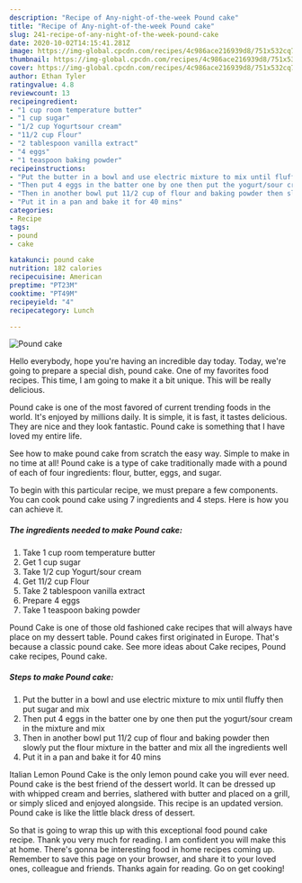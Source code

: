 ```yaml
---
description: "Recipe of Any-night-of-the-week Pound cake"
title: "Recipe of Any-night-of-the-week Pound cake"
slug: 241-recipe-of-any-night-of-the-week-pound-cake
date: 2020-10-02T14:15:41.281Z
image: https://img-global.cpcdn.com/recipes/4c986ace216939d8/751x532cq70/pound-cake-recipe-main-photo.jpg
thumbnail: https://img-global.cpcdn.com/recipes/4c986ace216939d8/751x532cq70/pound-cake-recipe-main-photo.jpg
cover: https://img-global.cpcdn.com/recipes/4c986ace216939d8/751x532cq70/pound-cake-recipe-main-photo.jpg
author: Ethan Tyler
ratingvalue: 4.8
reviewcount: 13
recipeingredient:
- "1 cup room temperature butter"
- "1 cup sugar"
- "1/2 cup Yogurtsour cream"
- "11/2 cup Flour"
- "2 tablespoon vanilla extract"
- "4 eggs"
- "1 teaspoon baking powder"
recipeinstructions:
- "Put the butter in a bowl and use electric mixture to mix until fluffy then put sugar and mix"
- "Then put 4 eggs in the batter one by one then put the yogurt/sour cream in the mixture and mix"
- "Then in another bowl put 11/2 cup of flour and baking powder then slowly put the flour mixture in the batter and mix all the ingredients well"
- "Put it in a pan and bake it for 40 mins"
categories:
- Recipe
tags:
- pound
- cake

katakunci: pound cake 
nutrition: 182 calories
recipecuisine: American
preptime: "PT23M"
cooktime: "PT49M"
recipeyield: "4"
recipecategory: Lunch

---
```



![Pound cake](https://img-global.cpcdn.com/recipes/4c986ace216939d8/751x532cq70/pound-cake-recipe-main-photo.jpg)

Hello everybody, hope you're having an incredible day today. Today, we're going to prepare a special dish, pound cake. One of my favorites food recipes. This time, I am going to make it a bit unique. This will be really delicious.

Pound cake is one of the most favored of current trending foods in the world. It's enjoyed by millions daily. It is simple, it is fast, it tastes delicious. They are nice and they look fantastic. Pound cake is something that I have loved my entire life.

See how to make pound cake from scratch the easy way. Simple to make in no time at all! Pound cake is a type of cake traditionally made with a pound of each of four ingredients: flour, butter, eggs, and sugar.


To begin with this particular recipe, we must prepare a few components. You can cook pound cake using 7 ingredients and 4 steps. Here is how you can achieve it.

<!--inarticleads1-->

##### The ingredients needed to make Pound cake:

1. Take 1 cup room temperature butter
1. Get 1 cup sugar
1. Take 1/2 cup Yogurt/sour cream
1. Get 11/2 cup Flour
1. Take 2 tablespoon vanilla extract
1. Prepare 4 eggs
1. Take 1 teaspoon baking powder


Pound Cake is one of those old fashioned cake recipes that will always have place on my dessert table. Pound cakes first originated in Europe. That&#39;s because a classic pound cake. See more ideas about Cake recipes, Pound cake recipes, Pound cake. 

<!--inarticleads2-->

##### Steps to make Pound cake:

1. Put the butter in a bowl and use electric mixture to mix until fluffy then put sugar and mix
1. Then put 4 eggs in the batter one by one then put the yogurt/sour cream in the mixture and mix
1. Then in another bowl put 11/2 cup of flour and baking powder then slowly put the flour mixture in the batter and mix all the ingredients well
1. Put it in a pan and bake it for 40 mins


Italian Lemon Pound Cake is the only lemon pound cake you will ever need. Pound cake is the best friend of the dessert world. It can be dressed up with whipped cream and berries, slathered with butter and placed on a grill, or simply sliced and enjoyed alongside. This recipe is an updated version. Pound cake is like the little black dress of dessert. 

So that is going to wrap this up with this exceptional food pound cake recipe. Thank you very much for reading. I am confident you will make this at home. There's gonna be interesting food in home recipes coming up. Remember to save this page on your browser, and share it to your loved ones, colleague and friends. Thanks again for reading. Go on get cooking!
